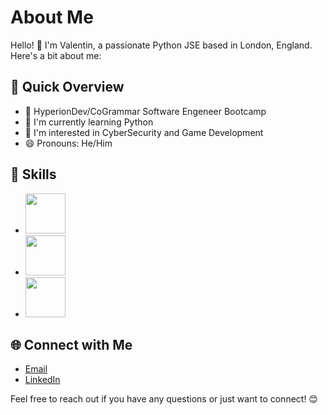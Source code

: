 # About Me

Hello! 👋 I'm Valentin, a passionate Python JSE based in London, England. Here's a bit about me:

## 🚀 Quick Overview

- 💼 HyperionDev/CoGrammar Software Engeneer Bootcamp
- 🌱 I'm currently learning Python 
- 🤔 I'm interested in CyberSecurity and Game Development
- 😄 Pronouns: He/Him

## 🔧 Skills

- <img height="64px" src="https://cdn.svgporn.com/logos/html-5.svg">
- <img height="64px" src="https://cdn.svgporn.com/logos/css-3.svg">
- <img height="64px" src="https://cdn4.iconfinder.com/data/icons/logos-and-brands/512/267_Python_logo-128.png">

## 🌐 Connect with Me

- [Email](kvalentin95@gmail.com)  
- [LinkedIn](https://www.linkedin.com/in/valentin-kalanyos-00a245199/)

Feel free to reach out if you have any questions or just want to connect! 😊
